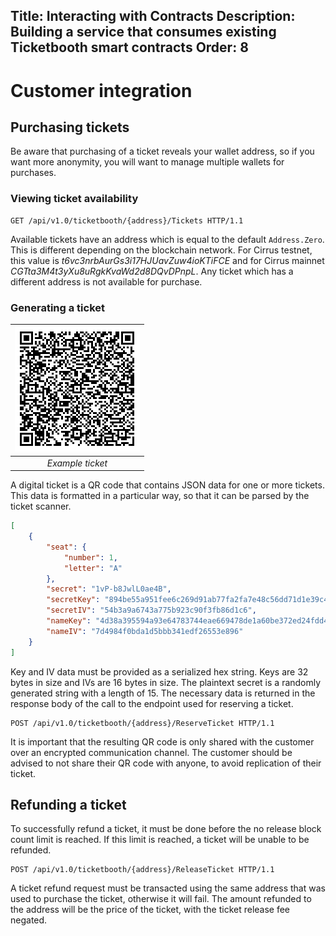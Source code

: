 Title: Interacting with Contracts
Description: Building a service that consumes existing Ticketbooth smart contracts
Order: 8
---
# Customer integration

## Purchasing tickets

Be aware that purchasing of a ticket reveals your wallet address, so if you want more anonymity, you will want to manage multiple wallets for purchases.

### Viewing ticket availability

```http
GET /api/v1.0/ticketbooth/{address}/Tickets HTTP/1.1
```

Available tickets have an address which is equal to the default ```Address.Zero```. This is different depending on the blockchain network. For Cirrus testnet, this value is _t6vc3nrbAurGs3i17HJUavZuw4ioKTiFCE_ and for Cirrus mainnet _CGTta3M4t3yXu8uRgkKvaWd2d8DQvDPnpL_. Any ticket which has a different address is not available for purchase.

### Generating a ticket

| ![Digital QR ticket](../images/e86e2e05-b0c8-4dd5-a0a4-ee006021c509.png) |
|:--:| 
| *Example ticket* |

A digital ticket is a QR code that contains JSON data for one or more tickets. This data is formatted in a particular way, so that it can be parsed by the ticket scanner.

```json
[
    {
        "seat": {
            "number": 1,
            "letter": "A"
        },
        "secret": "1vP-b8JwlL0ae4B",
        "secretKey": "894be55a951fee6c269d91ab77fa2fa7e48c56dd71d1e39c43b5a31ec16f5afe",
        "secretIV": "54b3a9a6743a775b923c90f3fb86d1c6",
        "nameKey": "4d38a395594a93e64783744eae669478de1a60be372ed24fdd42a82182eb502d",
        "nameIV": "7d4984f0bda1d5bbb341edf26553e896"
    }
]
```

Key and IV data must be provided as a serialized hex string. Keys are 32 bytes in size and IVs are 16 bytes in size. The plaintext secret is a randomly generated string with a length of 15. The necessary data is returned in the response body of the call to the endpoint used for reserving a ticket.

```http
POST /api/v1.0/ticketbooth/{address}/ReserveTicket HTTP/1.1
```

It is important that the resulting QR code is only shared with the customer over an encrypted communication channel. The customer should be advised to not share their QR code with anyone, to avoid replication of their ticket.

## Refunding a ticket

To successfully refund a ticket, it must be done before the no release block count limit is reached. If this limit is reached, a ticket will be unable to be refunded.

```http
POST /api/v1.0/ticketbooth/{address}/ReleaseTicket HTTP/1.1
```

A ticket refund request must be transacted using the same address that was used to purchase the ticket, otherwise it will fail. The amount refunded to the address will be the price of the ticket, with the ticket release fee negated.